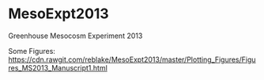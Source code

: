 # MesoExpt2013
Greenhouse Mesocosm Experiment 2013

Some Figures: 
https://cdn.rawgit.com/reblake/MesoExpt2013/master/Plotting_Figures/Figures_MS2013_Manuscript1.html
